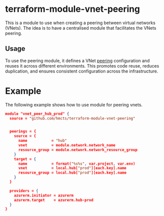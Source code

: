 # terraform-module-vnet-peering
This is a module to use when creating a peering between virtual networks (VNets). The idea is to have a centralised module that facilitates the VNets peering.
 
## Usage 

To use the peering module, it defines a VNet [peering](https://github.com/hmcts/aks-cft-deploy/blob/main/components/network/peering.tf) 
configuration and reuses it across different environments. This promotes code reuse, reduces duplication, and ensures consistent configuration across the infrastructure.
# Example 

The following example shows how to use module for peering vnets.
```json
module "vnet_peer_hub_prod" {
  source = "github.com/hmcts/terraform-module-vnet-peering"


  peerings = {
    source = {
      name           = "hub"
      vnet           = module.network.network_name
      resource_group = module.network.network_resource_group
    }
    target = {
      name           = format("%s%s", var.project, var.env)
      vnet           = local.hub["prod"][each.key].name
      resource_group = local.hub["prod"][each.key].name
    }
  }

  providers = {
    azurerm.initiator = azurerm
    azurerm.target    = azurerm.hub-prod
  }
}
```
